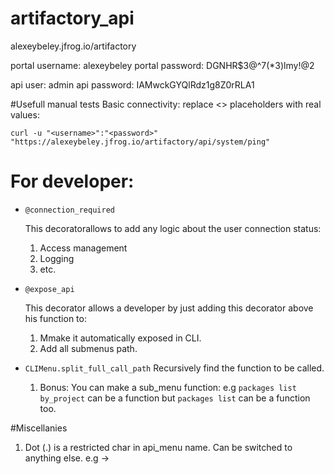 # artifactory_api

alexeybeley.jfrog.io/artifactory

portal username: alexeybeley
portal password: DGNHR$3@^7(*3)lmy!@2

api user: admin
api password: IAMwckGYQlRdz1g8Z0rRLA1


#Usefull manual tests
Basic connectivity:
replace <> placeholders with real values:
```commandline
curl -u "<username>":"<password>" "https://alexeybeley.jfrog.io/artifactory/api/system/ping"
```

# For developer:
* `@connection_required`

   This decoratorallows to add any logic about the user connection status:
   1) Access management
   2) Logging 
   3) etc.

* `@expose_api`

   This decorator allows a developer by just adding this decorator above his function to:
   1) Mmake it automatically exposed in CLI.
   2) Add all submenus path.

* `CLIMenu.split_full_call_path`
   Recursively find the function to be called.
   1) Bonus: You can make a sub_menu function: e.g `packages list by_project` can be a function
      but `packages list` can be a function too.  

#Miscellanies
1) Dot (.) is a restricted char in api_menu name. Can be switched to anything else. e.g ->

